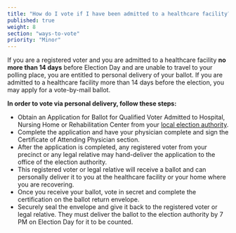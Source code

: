 ```yaml
---
title: "How do I vote if I have been admitted to a healthcare facility?"
published: true
weight: 8
section: "ways-to-vote"
priority: "Minor"
---
```


If you are a registered voter and you are admitted to a healthcare facility **no more than 14 days** before Election Day and are unable to travel to your polling place, you are entitled to personal delivery of your ballot. If you are admitted to a healthcare facility more than 14 days before the election, you may apply for a vote-by-mail ballot.  

**In order to vote via personal delivery, follow these steps:**  
- Obtain an Application for Ballot for Qualified Voter Admitted to Hospital, Nursing Home or Rehabilitation Center from your [local election authority](http://www.elections.il.gov/ElectionAuthorities/ElecAuthorityList.aspx).  
- Complete the application and have your physician complete and sign the Certificate of Attending Physician section.  
- After the application is completed, any registered voter from your precinct or any legal relative may hand-deliver the application to the office of the election authority.  
- This registered voter or legal relative will receive a ballot and can personally deliver it to you at the healthcare facility or your home where you are recovering.  
- Once you receive your ballot, vote in secret and complete the certification on the ballot return envelope.  
- Securely seal the envelope and give it back to the registered voter or legal relative. They must deliver the ballot to the election authority by 7 PM on Election Day for it to be counted.
